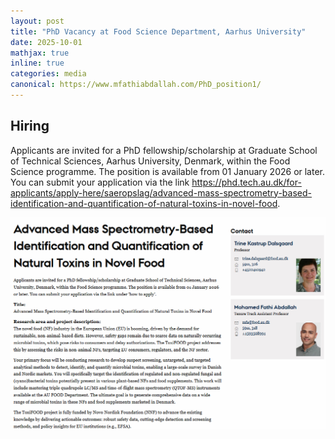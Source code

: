 ```yaml
---
layout: post
title: "PhD Vacancy at Food Science Department, Aarhus University"
date: 2025-10-01
mathjax: true
inline: true
categories: media
canonical: https://www.mfathiabdallah.com/PhD_position1/
---
```


<!-- Add canonical tag -->
<link rel="canonical" href="https://www.mfathiabdallah.com/PhD_position1/">

<!-- Metadata -->
<meta name="Career" content="PhD Vacancy at Food Science Department, Aarhus University">

<!-- Structured Data -->
<script type="application/ld+json">
{
  "@context": "http://schema.org",
  "@type": "Article",
  "headline": "PhD Vacancy at Food Science Department, Aarhus University",
  "datePublished": "2025-10-01",
  "Lecture": "PhD Vacancy at Food Science Department, Aarhus University",
  "mainEntityOfPage": {
    "@type": "WebPage",
    "@id": "https://www.mfathiabdallah.com/PhD_position1/"
  }
}
</script>

<!-- Page Content -->
## Hiring

<!-- Your content goes here -->
Applicants are invited for a PhD fellowship/scholarship at Graduate School of Technical Sciences, Aarhus University, Denmark, within the Food Science programme. 
The position is available from 01 January 2026 or later. You can submit your application via the link  <a href="https://phd.tech.au.dk/for-applicants/apply-here/saeropslag/advanced-mass-spectrometry-based-identification-and-quantification-of-natural-toxins-in-novel-food" target="_blank" rel="noopener">https://phd.tech.au.dk/for-applicants/apply-here/saeropslag/advanced-mass-spectrometry-based-identification-and-quantification-of-natural-toxins-in-novel-food</a>.

<div id="myModal" class="modal">
  <span class="close" onclick="closeModal()">&times;</span>
  <img class="modal-content" id="img01">
</div>

<div class="image-container">
  <img class="Hiring" src="/images/PhD announce.png" alt="Hiring" onclick="openModal(this.src)">
</div>

<!-- JavaScript for modal functionality -->
<script>
// Open the modal
function openModal(imgSrc) {
  var modal = document.getElementById("myModal");
  var modalImg = document.getElementById("img021");
  modal.style.display = "block";
  modalImg.src = imgSrc;
}

// Close the modal
function closeModal() {
  var modal = document.getElementById("myModal");
  modal.style.display = "none";
}
</script>

<style>
/* Style the modal */
.modal {
  display: none; /* Hidden by default */
  position: fixed; /* Stay in place */
  z-index: 1; /* Sit on top */
  padding-top: 50px; /* Location of the box */
  left: 0;
  top: 0;
  width: 100%; /* Full width */
  height: 100%; /* Full height */
  overflow: auto; /* Enable scroll if needed */
  background-color: rgba(0,0,0,0.9); /* Black w/ opacity */
}

/* Modal Content (image) */
.modal-content {
  margin: auto;
  display: block;
  width: 80%;
  max-width: 700px;
}

/* Close Button */
.close {
  position: absolute;
  top: 15px;
  right: 35px;
  color: #fff;
  font-size: 40px;
  font-weight: bold;
  transition: 0.3s;
  cursor: pointer;
}

.close:hover,
.close:focus {
  color: #bbb;
  text-decoration: none;
}
</style>

